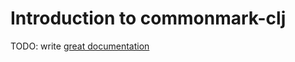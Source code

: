# Introduction to commonmark-clj

TODO: write [great documentation](http://jacobian.org/writing/what-to-write/)
